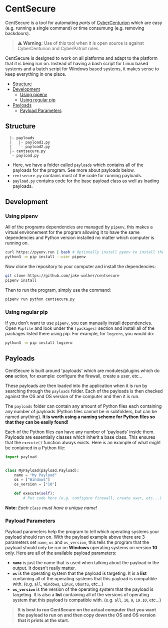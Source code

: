 # CentSecure
CentSecure is a tool for automating *parts* of [CyberCenturion](https://www.cybersecuritychallenge.org.uk/what-we-do/cybercenturion-vi) which are easy (e.g. running a single command) or time consumung (e.g. removing backdoors).

> **:warning: Warning:** Use of this tool when it is open source is against CyberCenturion and CyberPatriot rules.

CentSecure is designed to work on all platforms and adapt to the platform that it is being run on. Instead of having a bash script for Linux based systems and a batch script for Windows based systems, it makes sense to keep everything in one place.

<!-- TOC -->

- [Structure](#structure)
- [Development](#development)
    - [Using pipenv](#using-pipenv)
    - [Using regular pip](#using-regular-pip)
- [Payloads](#payloads)
    - [Payload Parameters](#payload-parameters)

<!-- /TOC -->

## Structure

```
  |- payloads
  |   |- payload1.py
  |   `- payload2.py
  |- centsecure.py
  `- payload.py
```

- Here, we have a folder called `payloads` which contains all of the payloads for the program. See more about payloads below.
- `centsecure.py` contains most of the code for running payloads.
- `payload.py` contains code for the base payload class as well as loading payloads.

## Development

### Using pipenv

All of the programs dependencies are managed by `pipenv`, this makes a virtual environement for the program allowing it to have the same dependencies and Python version installed no matter which computer is running on.

```bash
curl https://pyenv.run | bash # Optionally install pyenv to install the recommended version of Python automatically
python3 -m pip install --user pipenv
```

Now clone the repository to your computer and install the dependencies:

```bash
git clone https://github.com/jake-walker/centsecure
pipenv install
```

Then to run the program, simply use the command:

```bash
pipenv run python centsecure.py
```

### Using regular pip

If you don't want to use `pipenv`, you can manually install dependencies. Open `Pipfile` and look under the `[packages]` section and install all of the packages listed there using pip. For example, for `logzero`, you would do:

```bash
python3 -m pip install logzero
```

## Payloads

CentSecure is built around 'payloads' which are modules/plugins which do **one** action, for example: configure the firewall, create a user, etc...

These payloads are then loaded into the application when it is run by searching through the `payloads` folder. Each of the payloads is then checked against the OS and OS version of the computer and then it is run.

The `payloads` folder can contain any amount of Python files each containing any number of payloads (Python files cannot be in subfolders, but can be named anything). **It is worth using a naming scheme for Python files so that they can be easily found!**

Each of the Python files can have any number of 'payloads' inside them. Payloads are essentially classes which inherit a base class. This ensures that the `execute()` function always exists. Here is an example of what might be contained in a Python file:

```python
import payload


class MyPayload(payload.Payload):
    name = "My Payload"
    os = ["Windows"]
    os_version = ["10"]

    def execute(self):
        # Put code here (e.g. configure firewall, create user, etc...)
```

**Note:** _Each `class` must have a unique name!_

### Payload Parameters

Payload parameters help the program to tell which operating systems your payload should run on. With the payload example above there are 3 parameters set `name`, `os` and `os_version`, this tells the program that the payload should only be run on **Windows** operating systems on version **10** only. Here are all of the available payload parameters:

- **`name`** is just the name that is used when talking about the payload in the output. It doesn't really matter.
- **`os`** is the operating system that the payload is targeting. It is a **list** containing all of the operating systems that this payload is compatible with. (e.g. `all`, `Windows`, `Linux`, `Ubuntu`, etc...)
- **`os_version`** is the version of the operating system that the payload is targeting. It is also a **list** containing all of the versions of operating system that this payload is compatible with. (e.g. `all`, `10`, `9`, `19.10`, etc...)

> **It is best to run CentSecure on the actual computer that you want the payload to run on and then copy down the OS and OS version that it prints at the start.**